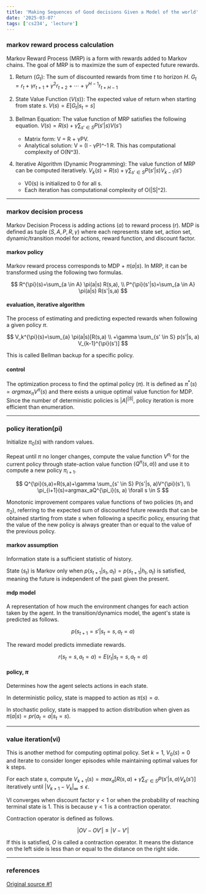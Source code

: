 ```yaml
---
title: 'Making Sequences of Good decisions Given a Model of the world'
date: '2025-03-07'
tags: ['cs234', 'lecture']
---
```


### markov reward process calculation

Markov Reward Process (MRP) is a form with rewards added to Markov chains. The goal of MRP is to maximize the sum of expected future rewards.

1. Return ($G_t$): The sum of discounted rewards from time $t$ to horizon $H$. $G_t = r_t + \gamma r_{t+1} + \gamma^2 r_{t+2} + \cdots + \gamma^{H-1} r_{t+H-1}$

2. State Value Function ($V(s)$): The expected value of return when starting from state $s$. $V(s) = E[G_t | s_t = s]$

3. Bellman Equation: The value function of MRP satisfies the following equation. $V(s) = R(s) + \gamma \sum_{s' \in S} P(s'|s)V(s')$

    - Matrix form: V = R + γPV.
    - Analytical solution: V = (I - γP)^-1 R. This has computational complexity of O(N^3).

4. Iterative Algorithm (Dynamic Programming): The value function of MRP can be computed iteratively. $V_k(s) = R(s) + \gamma \sum_{s' \in S} P(s'|s)V_{k-1}(s')$

    - V0(s) is initialized to 0 for all s.
    - Each iteration has computational complexity of O(|S|^2).

---

### markov decision process

Markov Decision Process is adding actions ($a$) to reward process ($r$). MDP is defined as tuple $(S, A, P, R, \gamma)$ where each represents state set, action set, dynamic/transition model for actions, reward function, and discount factor.

#### markov policy

Markov reward process corresponds to MDP + $\pi(a|s)$. In MRP, it can be transformed using the following two formulas.

$$
R^{\pi}(s)=\sum_{a \in A} \pi(a|s) R(s,a), \\
P^{\pi}(s'|s)=\sum_{a \in A} \pi(a|s) R(s'|s,a)
$$

#### evaluation, iterative algorithm

The process of estimating and predicting expected rewards when following a given policy $\pi$.

$$
V_k^{\pi}(s)=\sum_{a} \pi(a|s)[R(s,a) \\
+\gamma \sum_{s' \in S} p(s'|s, a) V_{k-1}^{\pi}(s')]
$$

This is called Bellman backup for a specific policy.

#### control

The optimization process to find the optimal policy ($\pi$). It is defined as $\pi^*(s)=argmax_{\pi}V^{\pi}(s)$ and there exists a unique optimal value function for MDP. Since the number of deterministic policies is $|A|^{|S|}$, policy iteration is more efficient than enumeration.

---

### policy iteration(pi)

Initialize $\pi_0(s)$ with random values.

Repeat until $\pi$ no longer changes, compute the value function $V^{\pi_i}$ for the current policy through state-action value function $(Q^{\pi}(s,a))$ and use it to compute a new policy $\pi_{i+1}$.

$$
Q^{\pi}(s,a)=R(s,a)+\gamma \sum_{s' \in S} P(s'|s, a)V^{\pi}(s'), \\
\pi_{i+1}(s)=argmax_aQ^{\pi_i}(s, a) \forall s \in S
$$

Monotonic improvement compares value functions of two policies ($π_1$ and $π_2$), referring to the expected sum of discounted future rewards that can be obtained starting from state $s$ when following a specific policy, ensuring that the value of the new policy is always greater than or equal to the value of the previous policy.

#### markov assumption

Information state is a sufficient statistic of history.

State ($s_t$) is Markov only when $p(s_{t+1}|s_t, a_t)=p(s_{t+1}|h_t, a_t)$ is satisfied, meaning the future is independent of the past given the present.

#### mdp model

A representation of how much the environment changes for each action taken by the agent. In the transition/dynamics model, the agent's state is predicted as follows.

$$
p(s_{t+1}=s'|s_t=s, a_t=a)
$$

The reward model predicts immediate rewards.

$$
r(s_t=s, a_t=a)=E(r_t|s_t=s, a_t=a)
$$

#### policy, $\pi$

Determines how the agent selects actions in each state.

In deterministic policy, state is mapped to action as $\pi(s)=a$.

In stochastic policy, state is mapped to action distribution when given as $\pi(a|s)=pr(a_t=a|s_t=s)$.

---

### value iteration(vi)

This is another method for computing optimal policy. Set $k=1$, $V_0(s)=0$ and iterate to consider longer episodes while maintaining optimal values for k steps.

For each state $s$, compute $V_{k+1}(s)=max_a[R(s,a)+\gamma \sum_{s' \in S} P(s'|s, a) V_k(s')]$ iteratively until $|V_{k+1}-V_k|_{\infty} \le \epsilon$.

VI converges when discount factor $\gamma < 1$ or when the probability of reaching terminal state is 1. This is because $\gamma < 1$ is a contraction operator.

Contraction operator is defined as follows.

$$
|OV-OV'| \le |V-V'|
$$

If this is satisfied, $O$ is called a contraction operator. It means the distance on the left side is less than or equal to the distance on the right side.

---

### references

[Original source #1](https://youtu.be/gHdsUUGcBC0?si=ZJYtVof8NhBtA_LN)



